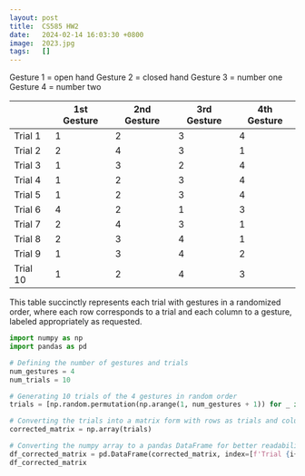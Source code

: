 ```yaml
---
layout: post
title:  CS585 HW2
date:   2024-02-14 16:03:30 +0800
image:  2023.jpg
tags:   []
---
```


Gesture 1 = open hand 
Gesture 2 = closed hand
Gesture 3 = number one
Gesture 4 = number two

|           | 1st Gesture | 2nd Gesture | 3rd Gesture | 4th Gesture |
|-----------|-------------|-------------|-------------|-------------|
| Trial 1   | 1           | 2           | 3           | 4           |
| Trial 2   | 2           | 4           | 3           | 1           |
| Trial 3   | 1           | 3           | 2           | 4           |
| Trial 4   | 1           | 2           | 3           | 4           |
| Trial 5   | 1           | 2           | 3           | 4           |
| Trial 6   | 4           | 2           | 1           | 3           |
| Trial 7   | 2           | 4           | 3           | 1           |
| Trial 8   | 2           | 3           | 4           | 1           |
| Trial 9   | 1           | 3           | 4           | 2           |
| Trial 10  | 1           | 2           | 4           | 3           |

This table succinctly represents each trial with gestures in a randomized order, where each row corresponds to a trial and each column to a gesture, labeled appropriately as requested.

```python
import numpy as np
import pandas as pd

# Defining the number of gestures and trials
num_gestures = 4
num_trials = 10

# Generating 10 trials of the 4 gestures in random order
trials = [np.random.permutation(np.arange(1, num_gestures + 1)) for _ in range(num_trials)]

# Converting the trials into a matrix form with rows as trials and columns as gestures
corrected_matrix = np.array(trials)

# Converting the numpy array to a pandas DataFrame for better readability with updated headers
df_corrected_matrix = pd.DataFrame(corrected_matrix, index=[f'Trial {i+1}' for i in range(num_trials)], columns=[f'{i+1}st Gesture' if i == 0 else f'{i+1}nd Gesture' if i == 1 else f'{i+1}rd Gesture' if i == 2 else f'{i+1}th Gesture' for i in range(num_gestures)])
df_corrected_matrix
```